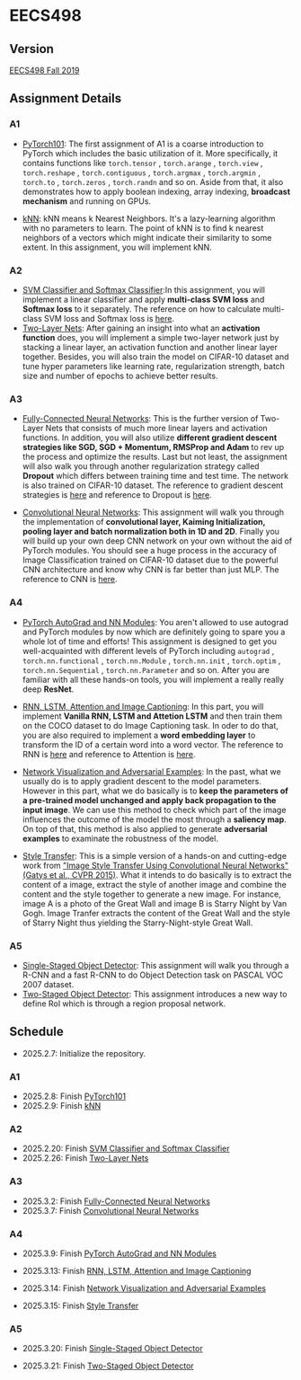 # EECS498

## Version

[EECS498 Fall 2019](https://web.eecs.umich.edu/~justincj/teaching/eecs498/FA2019)

## Assignment Details

### A1

- [PyTorch101](Assignments/A1/pytorch101.ipynb): The first assignment of A1 is a coarse introduction to PyTorch which includes the basic utilization of it. More specifically, it contains functions like `torch.tensor` , `torch.arange` , `torch.view` , `torch.reshape` , `torch.contiguous` , `torch.argmax` , `torch.argmin` , `torch.to` , `torch.zeros` , `torch.randn` and so on. Aside from that, it also demonstrates how to apply boolean indexing, array indexing, **broadcast mechanism** and running on GPUs.

- [kNN](Assignments/A1/kNN.ipynb): kNN means k Nearest Neighbors. It's a lazy-learning algorithm with no parameters to learn. The point of kNN is to find k nearest neighbors of a vectors which might indicate their similarity to some extent. In this assignment, you will implement kNN.

### A2

- [SVM Classifier and Softmax Classifier](Assignments/A2/linear_classifier.ipynb):In this assignment, you will implement a linear classifier and apply **multi-class SVM loss** and **Softmax loss** to it separately. The reference on how to calculate multi-class SVM loss and Softmax loss is [here](Notes/005LinearClassifier).
- [Two-Layer Nets](Assignments/A2/two_layer_net.ipynb): After gaining an insight into what an **activation function** does, you will implement a simple two-layer network just by stacking a linear layer, an activation function and another linear layer together. Besides, you will also train the model on CIFAR-10 dataset and tune hyper parameters like learning rate, regularization strength, batch size and number of epochs to achieve better results.

### A3

- [Fully-Connected Neural Networks](Assignments/A3/fully_connected_networks.ipynb): This is the further version of Two-Layer Nets that consists of much more linear layers and activation functions. In addition, you will also utilize **different gradient descent strategies like SGD, SGD + Momentum, RMSProp and Adam** to rev up the process and optimize the results. Last but not least, the assignment will also walk you through another regularization strategy called **Dropout** which differs between training time and test time. The network is also trained on CIFAR-10 dataset. The reference to gradient descent strategies is [here](Notes/006optimization.md) and reference to Dropout is [here](Notes/010ConvolutionalNeuralNetworks.md#Dropout).

- [Convolutional Neural Networks](Assignments/A3/convolutional_networks.ipynb): This assignment will walk you through the implementation of **convolutional layer, Kaiming Initialization, pooling layer and batch normalization both in 1D and 2D**. Finally you will build up your own deep CNN network on your own without the aid of PyTorch modules. You should see a huge process in the accuracy of Image Classification trained on CIFAR-10 dataset due to the powerful CNN architecture and know why CNN is far better than just MLP. The reference to CNN is [here](Notes/010ConvolutionalNeuralNetworks.md).

### A4

- [PyTorch AutoGrad and NN Modules](Assignments/A4/pytorch_autograd_and_nn.ipynb): You aren't allowed to use autograd and PyTorch modules by now which are definitely going to spare you a whole lot of time and efforts! This assignment is designed to get you well-acquainted with different levels of PyTorch including `autograd` , `torch.nn.functional` , `torch.nn.Module` , `torch.nn.init` , `torch.optim` , `torch.nn.Sequential` , `torch.nn.Parameter` and so on. After you are familiar with all these hands-on tools, you will implement a really really deep **ResNet**.
- [RNN, LSTM, Attention and Image Captioning](Assignments/A4/rnn_lstm_attention_captioning.ipynb): In this part, you will implement **Vanilla RNN, LSTM and Attetion LSTM** and then train them on the COCO dataset to do Image Captioning task. In oder to do that, you are also required to implement a **word embedding layer** to transform the ID of a certain word into a word vector. The reference to RNN is [here](Notes/013RecurrentNeuralNetworks.md) and reference to Attention is [here](Notes/014Attention.md).

- [Network Visualization and Adversarial Examples](Assignments/A4/network_visualization.ipynb): In the past, what we usually do is to apply gradient descent to the model parameters. However in this part, what we do basically is to **keep the parameters of a pre-trained model unchanged and apply back propagation to the input image**. We can use this method to check which part of the image influences the outcome of the model the most through a **saliency map**. On top of that, this method is also applied to generate **adversarial examples** to examinate the robustness of the model.
- [Style Transfer](Assignments/A4/style_transfer.ipynb): This is a simple version of a hands-on and cutting-edge work from ["Image Style Transfer Using Convolutional Neural Networks" (Gatys et al., CVPR 2015)](https://www.cv-foundation.org/openaccess/content_cvpr_2016/papers/Gatys_Image_Style_Transfer_CVPR_2016_paper.pdf). What it intends to do basically is to extract the content of a image, extract the style of another image and combine the content and the style together to generate a new image. For instance, image A is a photo of the Great Wall and image B is Starry Night by Van Gogh. Image Tranfer extracts the content of the Great Wall and the style of Starry Night thus yielding the Starry-Night-style Great Wall.

### A5

- [Single-Staged Object Detector](Assignments/A5/single_stage_detector_yolo.ipynb): This assignment will walk you through a R-CNN and a fast R-CNN to do Object Detection task on PASCAL VOC 2007 dataset.
- [Two-Staged Object Detector](Assignments/A5/two_stage_detector_faster_rcnn.ipynb): This assignment introduces a new way to define RoI which is through a region proposal network.

## Schedule

- 2025.2.7: Initialize the repository.

### A1

- 2025.2.8: Finish [PyTorch101](Assignments/A1/pytorch101.ipynb)
- 2025.2.9: Finish [kNN](Assignments/A1/kNN.ipynb)

### A2

- 2025.2.20: Finish [SVM Classifier and Softmax Classifier](Assignments/A2/linear_classifier.ipynb)
- 2025.2.26: Finish [Two-Layer Nets](Assignments/A2/two_layer_net.ipynb)

### A3

- 2025.3.2: Finish [Fully-Connected Neural Networks](Assignments/A3/fully_connected_networks.ipynb)
- 2025.3.7: Finish [Convolutional Neural Networks](Assignments/A3/convolutional_networks.ipynb) 

### A4

- 2025.3.9: Finish [PyTorch AutoGrad and NN Modules](Assignments/A4/pytorch_autograd_and_nn.ipynb)
- 2025.3.13: Finish [RNN, LSTM, Attention and Image Captioning](Assignments/A4/rnn_lstm_attention_captioning.ipynb) 

- 2025.3.14: Finish [Network Visualization and Adversarial Examples](Assignments/A4/network_visualization.ipynb) 

- 2025.3.15: Finish [Style Transfer](Assignments/A4/style_transfer.ipynb) 

### A5

- 2025.3.20: Finish [Single-Staged Object Detector](Assignments/A5/single_stage_detector_yolo.ipynb) 

- 2025.3.21: Finish [Two-Staged Object Detector](Assignments/A5/two_stage_detector_faster_rcnn.ipynb) 
